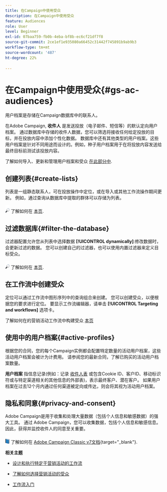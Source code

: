 ```yaml
---
title: 在Campaign中使用受众
description: 在Campaign中使用受众
feature: Audiences
role: User
level: Beginner
exl-id: 07baa759-fb0b-4eba-bf8b-ec6cf21df7f8
source-git-commit: 2ce1ef1e935080a66452c31442f745891b9ab9b3
workflow-type: tm+mt
source-wordcount: '487'
ht-degree: 22%

---
```


# 在Campaign中使用受众{#gs-ac-audiences}

用户档案是存储在Campaign数据库中的联系人。

在Adobe Campaign, **收件人** 是发送投放（电子邮件、短信等）的默认定向用户档案。 通过数据库中存储的收件人数据，您可以筛选将接收任何给定投放的目标，并在投放内容中添加个性化数据。 数据库中还有其他类型的用户档案。这些用户档案是针对不同用途而设计的。例如，种子用户档案用于在将投放内容发送给最终目标前测试该投放内容。

了解如何导入、更新和管理用户档案和受众 [在此部分中](../audiences/gs-audiences.md).

## 创建列表{#create-lists}

列表是一组静态联系人，可在投放操作中定位，或在导入或其他工作流操作期间更新。 例如，通过查询从数据库中提取的群体可以存储为列表。

![](../assets/do-not-localize/glass.png) 了解如何在 [本页](../audiences/create-audiences.md).

## 过滤数据库{#filter-the-database}

过滤器配置允许您从列表中选择数据 **[!UICONTROL dynamically]**:修改数据时，会更新过滤的数据。 您可以创建自己的过滤器，也可以使用内置过滤器来定义目标受众。

![](../assets/do-not-localize/glass.png) 了解如何在 [本页](../audiences/create-filters.md).

## 在工作流中创建受众

定位可以通过工作流中图形序列中的查询组合来创建。 您可以创建受众，以便根据您的要求进行定位。 要显示工作流编辑器，请单击 **[!UICONTROL Targeting and workflows]** 选项卡。

了解如何在的营销活动工作流中构建受众 [本页](https://experienceleague.adobe.com/docs/campaign/automation/campaign-orchestration/marketing-campaign-target.html?lang=zh-Hans)


## 使用中的用户档案{#active-profiles}

根据您的合同，您的每个Campaign实例都会配置特定数量的活动用户档案，这些活动用户档案会被计为计费用。 请参阅您的最新合同，了解已购买的活动用户档案数量。

**用户档案** 指信息记录(例如：记录 [收件人表](../dev/datamodel.md) 或包含Cookie ID、客户ID、移动标识符或与特定渠道相关的其他信息的外部表)，表示最终客户、潜在客户。 如果用户档案在过去12个月内通过任何渠道被定向或传达，则会将其视为活动用户档案。

<!--
You can monitor the number of active profiles used on your instances directly from Campaign Control Panel. 

![](../assets/do-not-localize/book.png) For more on this, refer to the [Control Panel documentation](https://docs.adobe.com/content/help/en/control-panel/using/performance-monitoring/active-profiles-monitoring.html).
-->

## 隐私和同意{#privacy-and-consent}

Adobe Campaign是用于收集和处理大量数据（包括个人信息和敏感数据）的强大工具。 通过 Adobe Campaign，您可以收集数据，包括个人信息和敏感信息。因此，获得并监控收件人的同意至关重要。

![](../assets/do-not-localize/book.png) 了解如何在 [Adobe Campaign Classic v7文档](https://experienceleague.adobe.com/docs/campaign-classic/using/getting-started/privacy/privacy-and-recommendations.html?lang=zh-Hans){target="_blank"}.

**相关主题**

* [设计和执行特定于营销活动的工作流](https://experienceleague.adobe.com/docs/campaign/automation/workflows/introduction/wf-type/campaign-workflows.html)

* [了解如何选择营销活动的受众](https://experienceleague.adobe.com/docs/campaign/automation/campaign-orchestration/marketing-campaign-target.html?lang=zh-Hans)

* [工作流入门](https://experienceleague.adobe.com/docs/campaign/automation/workflows/introduction/build-a-workflow.html?lang=zh-Hans)
